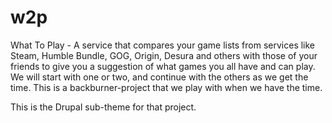 # w2p
What To Play - A service that compares your game lists from services like Steam, Humble Bundle, GOG, Origin, Desura and others with those of your friends to give you a suggestion of what games you all have and can play. We will start with one or two, and continue with the others as we get the time. This is a backburner-project that we play with when we have the time.

This is the Drupal sub-theme for that project.
